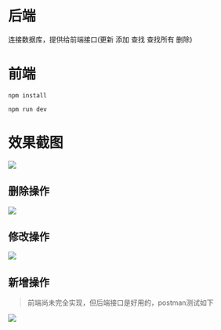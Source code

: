 # 后端

连接数据库，提供给前端接口(更新 添加 查找 查找所有 删除)

# 前端

`npm install`

`npm run dev`

# 效果截图

![](https://ftp.bmp.ovh/imgs/2021/09/0354a04f14c0ec23.png)

## 删除操作

![](https://ftp.bmp.ovh/imgs/2021/09/7a0ce7e7ebed095b.png)

## 修改操作



![](https://ftp.bmp.ovh/imgs/2021/09/8d9d24171f617a2c.png)



## 新增操作

> 前端尚未完全实现，但后端接口是好用的，postman测试如下

![](https://ftp.bmp.ovh/imgs/2021/09/b843c12637f34586.png)

